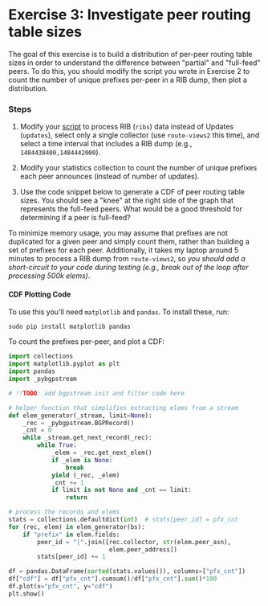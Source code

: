 # Exercise 3: Investigate peer routing table sizes

The goal of this exercise is to build a distribution of per-peer routing table
sizes in order to understand the difference between "partial" and "full-feed"
peers. To do this, you should modify the script you wrote in Exercise 2 to count
the number of unique prefixes per-peer in a RIB dump, then plot a distribution.

### Steps

1. Modify your [script](https://github.com/CAIDA/bgpstream-tma-phdschool/blob/master/exercise-2-pybgpstream/exercise-2-updates-per-peer.complete.py) to process RIB (`ribs`) data instead of Updates
(`updates`), select only a single collector (use `route-views2` this time), and
select a time interval that includes a RIB dump (e.g., `1484438400,1484442000`).

1. Modify your statistics collection to count the number of unique prefixes each
peer announces (instead of number of updates).

1. Use the code snippet below to generate a CDF of peer routing table
sizes. You should see a "knee" at the right side of the graph that represents
the full-feed peers. What would be a good threshold for determining if a peer is
full-feed?

To minimize memory usage, you may assume that prefixes are not duplicated for a
given peer and simply count them, rather than building a set of prefixes for
each peer. Additionally, it takes my laptop around 5 minutes to process a RIB
dump from `route-views2`, so _you should add a short-circuit to your code during
testing (e.g., break out of the loop after processing 500k elems)_.


#### CDF Plotting Code

To use this you'll need `matplotlib` and `pandas`.
To install these, run:
```
sudo pip install matplotlib pandas
```

To count the prefixes per-peer, and plot a CDF:
```python
import collections
import matplotlib.pyplot as plt
import pandas
import _pybgpstream

# !!TODO: add bgpstream init and filter code here

# helper function that simplifies extracting elems from a stream
def elem_generator(_stream, limit=None):
    _rec = _pybgpstream.BGPRecord()
    _cnt = 0
    while _stream.get_next_record(_rec):
        while True:
            _elem = _rec.get_next_elem()
            if _elem is None:
                break
            yield (_rec, _elem)
            _cnt += 1
            if limit is not None and _cnt == limit:
                return

# process the records and elems
stats = collections.defaultdict(int)  # stats[peer_id] = pfx_cnt
for (rec, elem) in elem_generator(bs):
    if "prefix" in elem.fields:
        peer_id = "|".join([rec.collector, str(elem.peer_asn),
                            elem.peer_address])
        stats[peer_id] += 1

df = pandas.DataFrame(sorted(stats.values()), columns=["pfx_cnt"])
df["cdf"] = df["pfx_cnt"].cumsum()/df["pfx_cnt"].sum()*100
df.plot(x="pfx_cnt", y="cdf")
plt.show()
```

